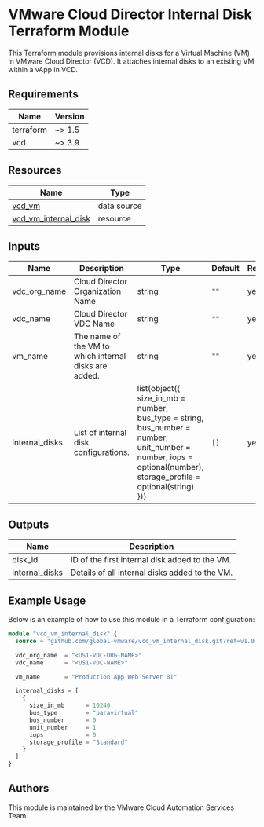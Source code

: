 # VMware Cloud Director Internal Disk Terraform Module

This Terraform module provisions internal disks for a Virtual Machine (VM) in VMware Cloud Director (VCD). It attaches internal disks to an existing VM within a vApp in VCD.

## Requirements

| Name      | Version |
|-----------|---------|
| terraform | ~> 1.5  |
| vcd       | ~> 3.9  |

## Resources

| Name | Type |
|------|------|
| [vcd_vm](https://registry.terraform.io/providers/vmware/vcd/latest/docs/data-sources/vm) | data source |
| [vcd_vm_internal_disk](https://registry.terraform.io/providers/vmware/vcd/latest/docs/resources/vm_internal_disk) | resource |

## Inputs

| Name | Description | Type | Default | Required |
|------|-------------|------|---------|----------|
| vdc_org_name | Cloud Director Organization Name | string | `""` | yes |
| vdc_name | Cloud Director VDC Name | string | `""` | yes |
| vm_name | The name of the VM to which internal disks are added. | string | `""` | yes |
| internal_disks | List of internal disk configurations. | list(object({ size_in_mb = number, bus_type = string, bus_number = number, unit_number = number, iops = optional(number), storage_profile = optional(string) })) | `[]` | yes |

## Outputs

| Name | Description |
|------|-------------|
| disk_id | ID of the first internal disk added to the VM. |
| internal_disks | Details of all internal disks added to the VM. |

## Example Usage

Below is an example of how to use this module in a Terraform configuration:

```terraform
module "vcd_vm_internal_disk" {
  source = "github.com/global-vmware/vcd_vm_internal_disk.git?ref=v1.0.1"

  vdc_org_name  = "<US1-VDC-ORG-NAME>"
  vdc_name      = "<US1-VDC-NAME>"

  vm_name       = "Production App Web Server 01"

  internal_disks = [
    {
      size_in_mb      = 10240
      bus_type        = "paravirtual"
      bus_number      = 0
      unit_number     = 1
      iops            = 0
      storage_profile = "Standard"
    }
  ]
}    
```

## Authors

This module is maintained by the VMware Cloud Automation Services Team.
